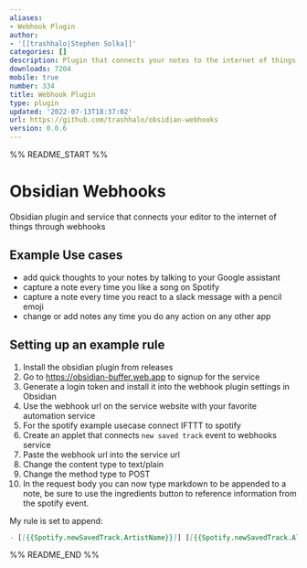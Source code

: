```yaml
---
aliases:
- Webhook Plugin
author:
- '[[trashhalo|Stephen Solka]]'
categories: []
description: Plugin that connects your notes to the internet of things through webhooks!
downloads: 7204
mobile: true
number: 334
title: Webhook Plugin
type: plugin
updated: '2022-07-13T18:37:02'
url: https://github.com/trashhalo/obsidian-webhooks
version: 0.0.6
---
```


%% README_START %%

# Obsidian Webhooks

Obsidian plugin and service that connects your editor to the internet of things through webhooks

## Example Use cases

- add quick thoughts to your notes by talking to your Google assistant
- capture a note every time you like a song on Spotify
- capture a note every time you react to a slack message with a pencil emoji
- change or add notes any time you do any action on any other app

## Setting up an example rule

1. Install the obsidian plugin from releases
2. Go to https://obsidian-buffer.web.app to signup for the service
3. Generate a login token and install it into the webhook plugin settings in Obsidian
4. Use the webhook url on the service website with your favorite automation service
5. For the spotify example usecase connect IFTTT to spotify
6. Create an applet that connects `new saved track` event to webhooks service
7. Paste the webhook url into the service url
8. Change the content type to text/plain
9. Change the method type to POST
10. In the request body you can now type markdown to be appended to a note, be sure to use the ingredients button to reference information from the spotify event.

My rule is set to append:

```markdown
- [[{{Spotify.newSavedTrack.ArtistName}}]] [[{{Spotify.newSavedTrack.AlbumName}}]] - {{Spotify.newSavedTrack.TrackName}}
```


%% README_END %%